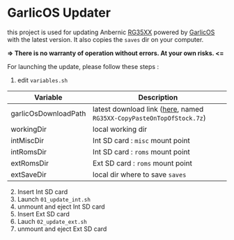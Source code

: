 # GarlicOS Updater

this project is used for updating Anbernic [RG35XX](https://anbernic.com/fr/products/rg35xx) powered by [GarlicOS](https://www.patreon.com/posts/76561333) with the latest version. It also copies the `saves` dir on your computer.

**=> There is no warranty of operation without errors. At your own risks. <=**


For launching the update, please follow these steps :
1. edit `variables.sh` 

| Variable | Description |
| --- | --- |
| garlicOsDownloadPath | latest download link ([here](https://www.patreon.com/posts/76561333), named `RG35XX-CopyPasteOnTopOfStock.7z`)|
| workingDir | local working dir |
| intMiscDir | Int SD card : `misc` mount point
| intRomsDir | Int SD card : `roms` mount point
| extRomsDir | Ext SD card : `roms` mount point
| extSaveDir | local dir where to save `saves`
2. Insert Int SD card
3. Launch `01_update_int.sh`
4. unmount and eject Int SD card
5. Insert Ext SD card
6. Lauch `02_update_ext.sh`
7. unmount and eject Ext SD card
